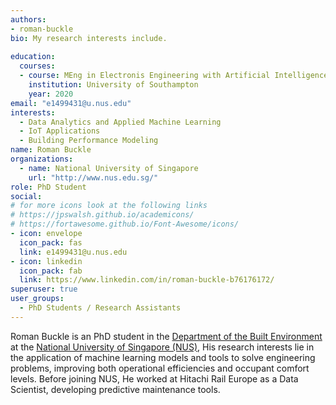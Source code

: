 ```yaml
---
authors:
- roman-buckle
bio: My research interests include.
 
education:
  courses:
  - course: MEng in Electronis Engineering with Artificial Intelligence
    institution: University of Southampton
    year: 2020
email: "e1499431@u.nus.edu"
interests:
  - Data Analytics and Applied Machine Learning
  - IoT Applications
  - Building Performance Modeling
name: Roman Buckle
organizations:
  - name: National University of Singapore
    url: "http://www.nus.edu.sg/"
role: PhD Student
social:
# for more icons look at the following links
# https://jpswalsh.github.io/academicons/
# https://fortawesome.github.io/Font-Awesome/icons/
- icon: envelope
  icon_pack: fas
  link: e1499431@u.nus.edu
- icon: linkedin
  icon_pack: fab
  link: https://www.linkedin.com/in/roman-buckle-b76176172/
superuser: true
user_groups:
  - PhD Students / Research Assistants
---
```


Roman Buckle is an PhD student in the [Department of the Built Environment](https://cde.nus.edu.sg/dbe/) at the [National University of Singapore (NUS)](http://www.nus.edu.sg), His research interests lie in the application of machine learning models and tools to solve engineering problems, improving both operational efficiencies and occupant comfort levels. Before joining NUS, He worked at Hitachi Rail Europe as a Data Scientist, developing predictive maintenance tools. 
